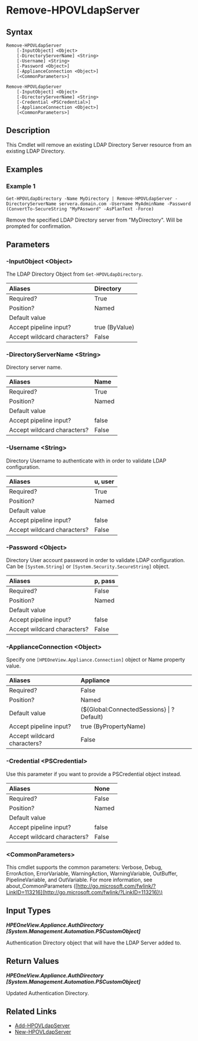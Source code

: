 ﻿---
description: Remove an existing LDAP Directory Server.
---

# Remove-HPOVLdapServer

## Syntax

```text
Remove-HPOVLdapServer
    [-InputObject] <Object>
    [-DirectoryServerName] <String>
    [-Username] <String>
    [-Password <Object>]
    [-ApplianceConnection <Object>]
    [<CommonParameters>]
```

```text
Remove-HPOVLdapServer
    [-InputObject] <Object>
    [-DirectoryServerName] <String>
    [-Credential <PSCredential>]
    [-ApplianceConnection <Object>]
    [<CommonParameters>]
```

## Description

This Cmdlet will remove an existing LDAP Directory Server resource from an existing LDAP Directory.

## Examples

###  Example 1 

```text
Get-HPOVLdapDirectory -Name MyDirectory | Remove-HPOVLdapServer -DirectoryServerName servera.domain.com -Username MyAdminName -Password (ConvertTo-SecureString "MyPAssword" -AsPlanText -Force)
```

Remove the specified LDAP Directory server from "MyDirectory".  Will be prompted for confirmation.

## Parameters

### -InputObject &lt;Object&gt;

The LDAP Directory Object from `Get-HPOVLdapDirectory`.

| Aliases | Directory |
| :--- | :--- |
| Required? | True |
| Position? | Named |
| Default value |  |
| Accept pipeline input? | true (ByValue) |
| Accept wildcard characters? | False |

### -DirectoryServerName &lt;String&gt;

Directory server name.

| Aliases | Name |
| :--- | :--- |
| Required? | True |
| Position? | Named |
| Default value |  |
| Accept pipeline input? | false |
| Accept wildcard characters? | False |

### -Username &lt;String&gt;

Directory Username to authenticate with in order to validate LDAP configuration.

| Aliases | u, user |
| :--- | :--- |
| Required? | True |
| Position? | Named |
| Default value |  |
| Accept pipeline input? | false |
| Accept wildcard characters? | False |

### -Password &lt;Object&gt;

Directory User account password in order to validate LDAP configuration.  Can be `[System.String]` or `[System.Security.SecureString]` object.

| Aliases | p, pass |
| :--- | :--- |
| Required? | False |
| Position? | Named |
| Default value |  |
| Accept pipeline input? | false |
| Accept wildcard characters? | False |

### -ApplianceConnection &lt;Object&gt;

Specify one `[HPEOneView.Appliance.Connection]` object or Name property value.

| Aliases | Appliance |
| :--- | :--- |
| Required? | False |
| Position? | Named |
| Default value | (${Global:ConnectedSessions} &vert; ? Default) |
| Accept pipeline input? | true (ByPropertyName) |
| Accept wildcard characters? | False |

### -Credential &lt;PSCredential&gt;

Use this parameter if you want to provide a PSCredential object instead.

| Aliases | None |
| :--- | :--- |
| Required? | False |
| Position? | Named |
| Default value |  |
| Accept pipeline input? | false |
| Accept wildcard characters? | False |

### &lt;CommonParameters&gt;

This cmdlet supports the common parameters: Verbose, Debug, ErrorAction, ErrorVariable, WarningAction, WarningVariable, OutBuffer, PipelineVariable, and OutVariable. For more information, see about\_CommonParameters \([http://go.microsoft.com/fwlink/?LinkID=113216](http://go.microsoft.com/fwlink/?LinkID=113216)\)

## Input Types

_**HPEOneView.Appliance.AuthDirectory [System.Management.Automation.PSCustomObject]**_

Authentication Directory object that will have the LDAP Server added to.

## Return Values

_**HPEOneView.Appliance.AuthDirectory [System.Management.Automation.PSCustomObject]**_

Updated Authentication Directory.

## Related Links

* [Add-HPOVLdapServer](add-hpovldapserver.md)
* [New-HPOVLdapServer](new-hpovldapserver.md)
